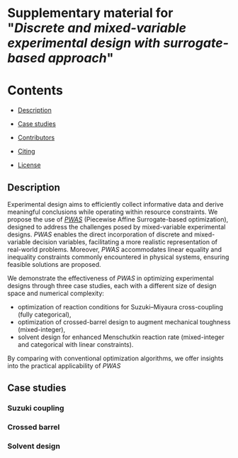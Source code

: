 # Supplementary material for "_Discrete and mixed-variable experimental design with surrogate-based approach_"

# Contents

* [Description](#description)

* [Case studies](#casestudies)

* [Contributors](#contributors)

* [Citing ](#bibliography)

* [License](#license)

<a name="description"></a>
## Description

Experimental design aims to efficiently collect informative data and derive meaningful conclusions while operating within resource constraints. We propose the use of [_PWAS_](https://github.com/mjzhu-p/PWAS) (Piecewise Affine Surrogate-based optimization), designed to address the challenges posed by mixed-variable experimental designs. _PWAS_ enables the direct incorporation of discrete and mixed-variable decision variables, facilitating a more realistic representation of real-world problems. Moreover, _PWAS_ accommodates linear equality and inequality constraints commonly encountered in physical systems, ensuring feasible solutions are proposed. 

We demonstrate the effectiveness of _PWAS_ in optimizing experimental designs through three case studies, each with a different size of design space and numerical complexity: 
* optimization of reaction conditions for Suzuki–Miyaura cross-coupling (fully categorical), 
* optimization of crossed-barrel design to augment mechanical toughness (mixed-integer), 
* solvent design for enhanced Menschutkin reaction rate (mixed-integer and categorical with linear constraints).

By comparing with conventional optimization algorithms, we offer insights into the practical applicability of _PWAS_

<a name="casestudies"></a>
## Case studies

### Suzuki coupling


### Crossed barrel


### Solvent design
